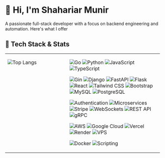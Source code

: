 # 👋 Hi, I'm Shahariar Munir

A passionate full-stack developer with a focus on backend engineering and automation. Here's what I offer
<!-- Programming Languages & Core -->

## 🚀 Tech Stack & Stats

<table  style="border: none;">
<tr>

  <td valign="top" width="40%">
      
   
![Top Langs](https://github-readme-stats.vercel.app/api/top-langs/?username=skssmd&layout=compact&theme=tokyonight&hide_border=true)

   </td>
  <td valign="top" width="60%">

![Go](https://img.shields.io/badge/-Go-000000?style=flat&logo=go&logoColor=00ADD8&color=000000&labelColor=000000)
![Python](https://img.shields.io/badge/-Python-000000?style=flat&logo=python&logoColor=3776AB&color=000000&labelColor=000000)
![JavaScript](https://img.shields.io/badge/-JavaScript-000000?style=flat&logo=javascript&logoColor=F7DF1E&color=000000&labelColor=000000)
![TypeScript](https://img.shields.io/badge/-TypeScript-000000?style=flat&logo=typescript&logoColor=3178C6&color=000000&labelColor=000000)

![Gin](https://img.shields.io/badge/-Gin-000000?style=flat&logo=gin&logoColor=white&color=000000&labelColor=000000)
![Django](https://img.shields.io/badge/-Django-000000?style=flat&logo=django&logoColor=092E20&color=000000&labelColor=000000)
![FastAPI](https://img.shields.io/badge/-FastAPI-000000?style=flat&logo=fastapi&logoColor=009688&color=000000&labelColor=000000)
![Flask](https://img.shields.io/badge/-Flask-000000?style=flat&logo=flask&logoColor=white&color=000000&labelColor=000000)
![React](https://img.shields.io/badge/-React-000000?style=flat&logo=react&logoColor=61DAFB&color=000000&labelColor=000000)
![Tailwind CSS](https://img.shields.io/badge/-Tailwind_CSS-000000?style=flat&logo=tailwind-css&logoColor=06B6D4&color=000000&labelColor=000000)
![Bootstrap](https://img.shields.io/badge/-Bootstrap-000000?style=flat&logo=bootstrap&logoColor=7952B3&color=000000&labelColor=000000)
![MySQL](https://img.shields.io/badge/-MySQL-000000?style=flat&logo=mysql&logoColor=4479A1&color=000000&labelColor=000000)
![PostgreSQL](https://img.shields.io/badge/-PostgreSQL-000000?style=flat&logo=postgresql&logoColor=4169E1&color=000000&labelColor=000000)

![Authentication](https://img.shields.io/badge/-Authentication-000000?style=flat&logo=keybase&logoColor=0078D7&color=000000&labelColor=000000)
![Microservices](https://img.shields.io/badge/-Microservices-000000?style=flat&logo=kubernetes&logoColor=6DB33F&color=000000&labelColor=000000)
![Stripe](https://img.shields.io/badge/-Stripe-000000?style=flat&logo=stripe&logoColor=6772E5&color=000000&labelColor=000000)
![WebSockets](https://img.shields.io/badge/-WebSockets-000000?style=flat&logo=websocket&logoColor=0088CC&color=000000&labelColor=000000)
![REST API](https://img.shields.io/badge/-REST_API-000000?style=flat&logo=rest&logoColor=61DAFB&color=000000&labelColor=000000)
![gRPC](https://img.shields.io/badge/-gRPC-000000?style=flat&logo=grpc&logoColor=5282FF&color=000000&labelColor=000000)

![AWS](https://img.shields.io/badge/-AWS-000000?style=flat&logo=amazonaws&logoColor=FFFFFF&color=000000&labelColor=000000)
![Google Cloud](https://img.shields.io/badge/-Google_Cloud-000000?style=flat&logo=googlecloud&logoColor=4285F4&color=000000&labelColor=000000)
![Vercel](https://img.shields.io/badge/-Vercel-000000?style=flat&logo=vercel&logoColor=FFFFFF&color=000000&labelColor=000000)
![Render](https://img.shields.io/badge/-Render-000000?style=flat&logo=render&logoColor=44CCFF&color=000000&labelColor=000000)
![VPS](https://img.shields.io/badge/-VPS-000000?style=flat&logo=server&logoColor=008080&color=000000&labelColor=000000)

![Docker](https://img.shields.io/badge/-Docker-000000?style=flat&logo=docker&logoColor=2496ED&color=000000&labelColor=000000)
![Scripting](https://img.shields.io/badge/-Scripting-000000?style=flat&logo=python&logoColor=4B8BBE&color=000000&labelColor=000000)


   </td>
  </tr>
</table>




